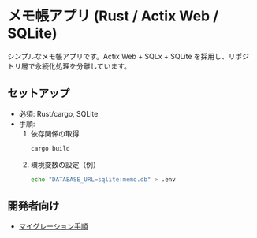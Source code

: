 # メモ帳アプリ (Rust / Actix Web / SQLite)

シンプルなメモ帳アプリです。Actix Web + SQLx + SQLite を採用し、リポジトリ層で永続化処理を分離しています。

## セットアップ
- 必須: Rust/cargo, SQLite
- 手順:
  1. 依存関係の取得
     ```bash
     cargo build
     ```
  2. 環境変数の設定（例）
     ```bash
     echo "DATABASE_URL=sqlite:memo.db" > .env
     ```

## 開発者向け
- [マイグレーション手順](docs/migrations.md)
